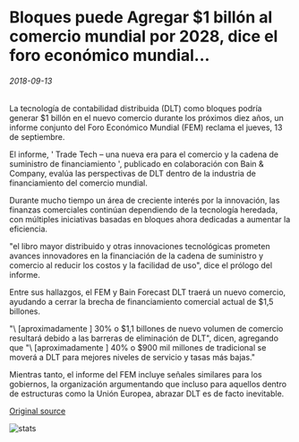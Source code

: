# Bloques puede Agregar $1 billón al comercio mundial por 2028, dice el foro económico mundial...

###### 2018-09-13

La tecnología de contabilidad distribuida (DLT) como bloques podría generar $1 billón en el nuevo comercio durante los próximos diez años, un informe conjunto del Foro Económico Mundial (FEM) reclama el jueves, 13 de septiembre.

El informe, ' Trade Tech – una nueva era para el comercio y la cadena de suministro de financiamiento ', publicado en colaboración con Bain & Company, evalúa las perspectivas de DLT dentro de la industria de financiamiento del comercio mundial.

Durante mucho tiempo un área de creciente interés por la innovación, las finanzas comerciales continúan dependiendo de la tecnología heredada, con múltiples iniciativas basadas en bloques ahora dedicadas a aumentar la eficiencia.

"el libro mayor distribuido y otras innovaciones tecnológicas prometen avances innovadores en la financiación de la cadena de suministro y comercio al reducir los costos y la facilidad de uso", dice el prólogo del informe.

Entre sus hallazgos, el FEM y Bain Forecast DLT traerá un nuevo comercio, ayudando a cerrar la brecha de financiamiento comercial actual de $1,5 billones.

"\ [aproximadamente \] 30% o $1,1 billones de nuevo volumen de comercio resultará debido a las barreras de eliminación de DLT", dicen, agregando que "\ [aproximadamente \] 40% o $900 mil millones de tradicional se moverá a DLT para mejores niveles de servicio y tasas más bajas."

Mientras tanto, el informe del FEM incluye señales similares para los gobiernos, la organización argumentando que incluso para aquellos dentro de estructuras como la Unión Europea, abrazar DLT es de facto inevitable.

[Original source](https://cointelegraph.com/news/blockchain-can-add-1-trillion-to-world-trade-by-2028-says-world-economic-forum)

![stats](https://c.statcounter.com/11760860/0/a89fa40b/1/ "stats")